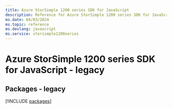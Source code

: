 ```yaml
---
title: Azure StorSimple 1200 series SDK for JavaScript
description: Reference for Azure StorSimple 1200 series SDK for JavaScript
ms.date: 04/03/2024
ms.topic: reference
ms.devlang: javascript
ms.service: storsimple1200series
---
```

# Azure StorSimple 1200 series SDK for JavaScript - legacy
## Packages - legacy
[!INCLUDE [packages](storsimple-1200-series-index.md)]